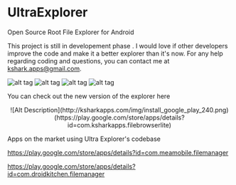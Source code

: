 UltraExplorer
=============

Open Source Root File Explorer for Android

This project is still in developement phase . I would love if other developers improve the code and make it a better
explorer than it's now. For any help regarding coding and questions, you can contact me at kshark.apps@gmail.com.


![alt tag](http://i.imgur.com/ybKuceV.png)    ![alt tag](http://i.imgur.com/hC2SlBs.png)
![alt tag](http://i.imgur.com/mfl9u40.png)    ![alt tag](http://i.imgur.com/qsyAIUo.png)

You can check out the new version of the explorer here

<center>![Alt Description](http://ksharkapps.com/img/install_google_play_240.png)(https://play.google.com/store/apps/details?id=com.ksharkapps.filebrowserlite)</center>

Apps on the market using Ultra Explorer's codebase

https://play.google.com/store/apps/details?id=com.meamobile.filemanager

https://play.google.com/store/apps/details?id=com.droidkitchen.filemanager


